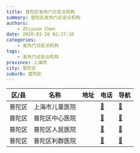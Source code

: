 ```yaml
---
title: 普陀区发热门诊定点机构
summary: 普陀区发热门诊定点机构
authors: 
    - Zhiyuan Chen
date: 2020-01-28 02:27:16
categories: 
    - 发热门诊定点机构
tags: 
    - 发热门诊定点机构
province: 上海市
city: 普陀区
suburb: 普陀区
---
```


|  区/县  |  名称  |  地址  |  电话  |  导航  |
|------|-------|------|------|------|
|  普陀区  |  上海市儿童医院  |    |  [🧭](https://ditu.amap.com/search?query=上海市儿童医院)  |  [🧭](https://ditu.amap.com/search?query=上海市儿童医院)  
|  普陀区  |  普陀区中心医院  |    |  [🧭](https://ditu.amap.com/search?query=普陀区中心医院)  |  [🧭](https://ditu.amap.com/search?query=普陀区中心医院)  
|  普陀区  |  普陀区人民医院  |    |  [🧭](https://ditu.amap.com/search?query=普陀区人民医院)  |  [🧭](https://ditu.amap.com/search?query=普陀区人民医院)  
|  普陀区  |  普陀区利群医院  |    |  [🧭](https://ditu.amap.com/search?query=普陀区利群医院)  |  [🧭](https://ditu.amap.com/search?query=普陀区利群医院)  

